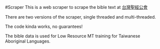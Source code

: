 #Scraper
This is a web scraper to scrape the bible text at [台灣聖經公會](https://cb.fhl.net/index.html "台灣聖經公會")

There are two versions of the scraper, single threaded and multi-threaded.

The code kinda works, no guarantees! 

The bible data is used for Low Resource MT training for Taiwanese Aboriginal Languages. 
